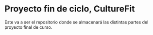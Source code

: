 ﻿# Proyecto fin de ciclo, CultureFit

Este va a ser el repositorio donde se almacenará las distintas partes del proyecto final de curso.
